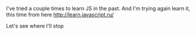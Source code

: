 I've tried a couple times to learn JS in the past. And I'm trying again learn it, this time from here http://learn.javascript.ru/

Let's see where I'll stop 
